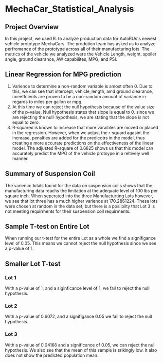 # MechaCar_Statistical_Analysis
## Project Overview
In this project, we used R. to analyze production data for AutoRUs's newest vehicle prototype MechaCars. The prodution team has asked us to analyze perfromance of the prototype across all of their manufacturing lots. The metrics of the vehicle we analyzed were the Vehicle Length, weight, spoiler angle, ground clearance, AW capabilites, MPG, and PSI.
## Linear Regression for MPG prediction
1. Varience to determine a non-random variable is amost often 0. Due to this, we can see that intercept, vehicle_length, amd ground clearance, coeeffcients are proven to be a non-random amount of variance in regards to miles per gallon or mpg.
2. At this time we can reject the null hypothesis because of the value size of the p-value. Null hypothesis states that slope is equal to 0. since we are rejecting the nulll hypothesis, we are stating that the slope is not equal to zero.
3. R-squared is known to increase that more varaibles are moved or placed in the regression. However, when we adjust the r-squard agasint the increase, penalties are added for the predicotrs in the model, thus creating a more accurate predictions on the effectiveness of the linear model. The adjusted R-square of 0.6825 shows us that this model can accurately predict the MPG of the vehicle protoype in a reltively well manner.

## Summary of Suspension Coil
The varience totals found for the data on suspension coils shows that the manufacturing data reachs the limitation at the adequate level of 100 lbs per square inch. When seperated into the three Manufacturting Lots however, we see that lot three has a much higher varience at 170.2861224. These lots were chosen at random in the data set, but there is a posiibilty that Lot 3 is not meeting requirments for their susoension coil requirments.
## Sample T-test on Entire Lot
When running our t-test for the entire Lot as a whole we find a signifigance level of 0.05. This means we cannot reject the null hypothesis since we see a p-value of 1.
## Smaller Lot T-test
### Lot 1 
With a p-value of 1, and a siginficance level of 1, we fail to reject the null hypothesis.
### Lot 2
With a p-value of 0.6072, and a signifigance 0.05 we fail to reject the null hypothesis.
### Lot 3
With a p-value of 0.04168 and a significance of 0.05, we can reject the null hypothesis. We also see that the mean of this sample is srikingly low. It also does not show the predicted population mean.
